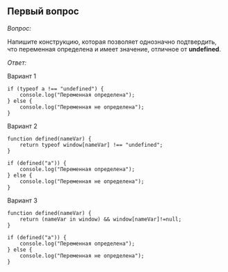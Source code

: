 ## Первый вопрос

_Вопрос:_

Напишите конструкцию, которая позволяет однозначно подтвердить, что переменная определена и имеет значение, отличное от **undefined**.

_Ответ:_

Вариант 1

```
if (typeof a !== "undefined") {
    console.log("Переменная определена");
} else {
    console.log("Переменная не определена");
}
```


Вариант 2

```
function defined(nameVar) {
    return typeof window[nameVar] !== "undefined";
}

if (defined("a")) {
    console.log("Переменная определена");
} else {
    console.log("Переменная не определена");
}
```

Вариант 3

```
function defined(nameVar) {
    return (nameVar in window) && window[nameVar]!=null;
}

if (defined("a")) {
    console.log("Переменная определена");
} else {
    console.log("Переменная не определена");
}
```